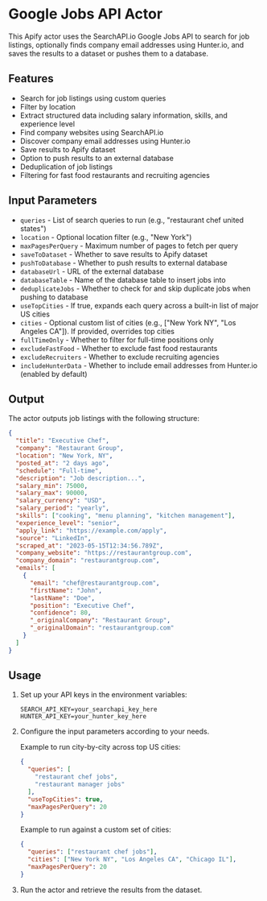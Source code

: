 # Google Jobs API Actor

This Apify actor uses the SearchAPI.io Google Jobs API to search for job listings, optionally finds company email addresses using Hunter.io, and saves the results to a dataset or pushes them to a database.

## Features

- Search for job listings using custom queries
- Filter by location
- Extract structured data including salary information, skills, and experience level
- Find company websites using SearchAPI.io
- Discover company email addresses using Hunter.io
- Save results to Apify dataset
- Option to push results to an external database
- Deduplication of job listings
- Filtering for fast food restaurants and recruiting agencies

## Input Parameters

- `queries` - List of search queries to run (e.g., "restaurant chef united states")
- `location` - Optional location filter (e.g., "New York")
- `maxPagesPerQuery` - Maximum number of pages to fetch per query
- `saveToDataset` - Whether to save results to Apify dataset
- `pushToDatabase` - Whether to push results to external database
- `databaseUrl` - URL of the external database
- `databaseTable` - Name of the database table to insert jobs into
- `deduplicateJobs` - Whether to check for and skip duplicate jobs when pushing to database
- `useTopCities` - If true, expands each query across a built-in list of major US cities
- `cities` - Optional custom list of cities (e.g., ["New York NY", "Los Angeles CA"]). If provided, overrides top cities
- `fullTimeOnly` - Whether to filter for full-time positions only
- `excludeFastFood` - Whether to exclude fast food restaurants
- `excludeRecruiters` - Whether to exclude recruiting agencies
- `includeHunterData` - Whether to include email addresses from Hunter.io (enabled by default)

## Output

The actor outputs job listings with the following structure:

```json
{
  "title": "Executive Chef",
  "company": "Restaurant Group",
  "location": "New York, NY",
  "posted_at": "2 days ago",
  "schedule": "Full-time",
  "description": "Job description...",
  "salary_min": 75000,
  "salary_max": 90000,
  "salary_currency": "USD",
  "salary_period": "yearly",
  "skills": ["cooking", "menu planning", "kitchen management"],
  "experience_level": "senior",
  "apply_link": "https://example.com/apply",
  "source": "LinkedIn",
  "scraped_at": "2023-05-15T12:34:56.789Z",
  "company_website": "https://restaurantgroup.com",
  "company_domain": "restaurantgroup.com",
  "emails": [
    {
      "email": "chef@restaurantgroup.com",
      "firstName": "John",
      "lastName": "Doe",
      "position": "Executive Chef",
      "confidence": 80,
      "_originalCompany": "Restaurant Group",
      "_originalDomain": "restaurantgroup.com"
    }
  ]
}
```

## Usage

1. Set up your API keys in the environment variables:
   ```
   SEARCH_API_KEY=your_searchapi_key_here
   HUNTER_API_KEY=your_hunter_key_here
   ```

2. Configure the input parameters according to your needs.

   Example to run city-by-city across top US cities:

   ```json
   {
     "queries": [
       "restaurant chef jobs",
       "restaurant manager jobs"
     ],
     "useTopCities": true,
     "maxPagesPerQuery": 20
   }
   ```

   Example to run against a custom set of cities:

   ```json
   {
     "queries": ["restaurant chef jobs"],
     "cities": ["New York NY", "Los Angeles CA", "Chicago IL"],
     "maxPagesPerQuery": 20
   }
   ```

3. Run the actor and retrieve the results from the dataset.
